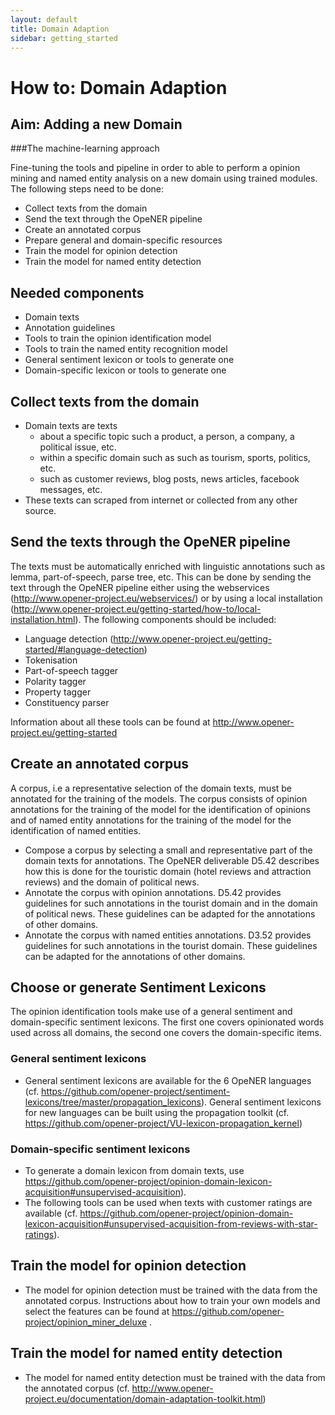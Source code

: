 ```yaml
---
layout: default
title: Domain Adaption
sidebar: getting_started
---
```


# How to: Domain Adaption

## Aim: Adding a new Domain 

###The machine-learning approach

Fine-tuning the tools and pipeline in order to able to perform a opinion mining and named entity analysis on a new domain using trained modules. The following steps need to be done:

+ Collect texts from the domain
+ Send the text through the OpeNER pipeline 
+ Create an annotated corpus
+ Prepare general and domain-specific resources
+ Train the model for opinion detection
+	Train the model for named entity detection

## Needed components

+ Domain texts 
+ Annotation guidelines
+ Tools to train the opinion identification model
+ Tools to train the named entity recognition model
+ General sentiment lexicon or tools to generate one
+ Domain-specific lexicon or tools to generate one 


## Collect texts from the domain
+ Domain texts are texts
  + about a specific topic such a product, a person, a company,  a political issue, etc. 
  + within a specific domain such as such as tourism, sports, politics, etc.
  + such as customer reviews, blog posts, news articles, facebook messages, etc. 
+ These texts can scraped from internet or collected from any other source. 

## Send the texts through the OpeNER pipeline
The texts must be automatically enriched with linguistic annotations such as lemma, part-of-speech, parse tree, etc. This can be done by sending the text through the OpeNER pipeline either using the webservices (http://www.opener-project.eu/webservices/) or by using a local installation (http://www.opener-project.eu/getting-started/how-to/local-installation.html). 
The following components should be included: 
+ Language detection (http://www.opener-project.eu/getting-started/#language-detection)
+ Tokenisation
+ Part-of-speech tagger
+ Polarity tagger
+ Property tagger
+ Constituency parser

Information about all these tools can be found at http://www.opener-project.eu/getting-started

## Create an annotated corpus
A corpus, i.e a representative selection of the domain texts,  must be annotated for the training of the models. The corpus consists of opinion annotations for the training of the model for the identification of opinions and of named entity annotations for the training of the model for the identification of named entities. 
+ Compose a corpus by selecting a small and representative part of the domain texts for annotations. The OpeNER deliverable D5.42 describes how this is done for the touristic domain (hotel reviews and attraction reviews) and the domain of political news.
+ Annotate the corpus with opinion annotations. D5.42  provides guidelines for such annotations in the tourist domain and in the domain of political news. These guidelines can be adapted for the annotations of other domains. 
+ Annotate the corpus with named entities annotations.  D3.52 provides guidelines for such annotations in the tourist domain. These guidelines can be adapted for the annotations of other domains.



## Choose or generate Sentiment Lexicons
The opinion identification tools make use of a general sentiment and domain-specific sentiment lexicons. The first one covers opinionated words used across all domains, the second one covers the domain-specific items.  
### General sentiment lexicons
+ General sentiment lexicons are available for the 6 OpeNER languages (cf. https://github.com/opener-project/sentiment-lexicons/tree/master/propagation_lexicons). General sentiment lexicons for new languages can be built using the propagation toolkit (cf. https://github.com/opener-project/VU-lexicon-propagation_kernel)

### Domain-specific sentiment lexicons
+ To generate a domain lexicon from domain texts, use https://github.com/opener-project/opinion-domain-lexicon-acquisition#unsupervised-acquisition). 
+ The following tools can be used when texts with customer ratings are available (cf.  https://github.com/opener-project/opinion-domain-lexicon-acquisition#unsupervised-acquisition-from-reviews-with-star-ratings). 

## Train the model for opinion detection
+ The model for opinion detection must be trained with the data from the annotated corpus. Instructions about how to train your own models and select the features can be found at https://github.com/opener-project/opinion_miner_deluxe .

## Train the model for named entity detection
+ The model for named entity detection must be trained with the data from the annotated corpus (cf. http://www.opener-project.eu/documentation/domain-adaptation-toolkit.html) 
